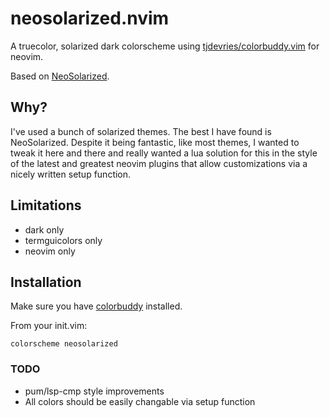 # neosolarized.nvim

A truecolor, solarized dark colorscheme using [tjdevries/colorbuddy.vim](https://github.com/tjdevries/colorbuddy.vim) for neovim.

Based on [NeoSolarized](https://github.com/overcache/NeoSolarized).

## Why?

I've used a bunch of solarized themes. The best I have found is NeoSolarized. Despite it
being fantastic, like most themes, I wanted to tweak it here and there and really wanted a
lua solution for this in the style of the latest and greatest neovim plugins that allow
customizations via a nicely written setup function.

## Limitations

- dark only
- termguicolors only
- neovim only

## Installation

Make sure you have [colorbuddy](https://github.com/tjdevries/colorbuddy.vim) installed.

From your init.vim:

```
colorscheme neosolarized
```

### TODO

- pum/lsp-cmp style improvements
- All colors should be easily changable via setup function

